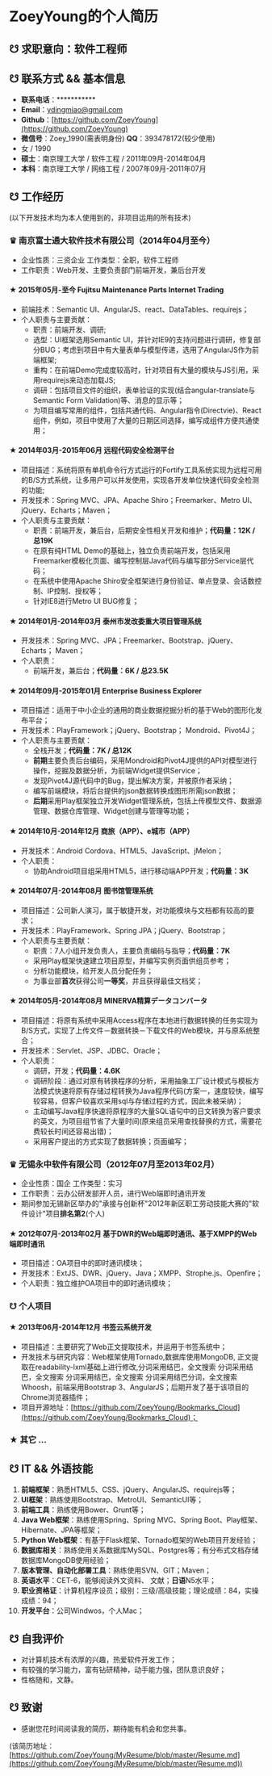 # ZoeyYoung的个人简历

## ☋ 求职意向：软件工程师

## ☋ 联系方式 && 基本信息

* **联系电话**：***********
* **Email**：ydingmiao@gmail.com
* **Github**：[https://github.com/ZoeyYoung](https://github.com/ZoeyYoung)
* **微信号**：Zoey_1990(需表明身份) **QQ**：393478172(较少使用)
* 女 / 1990
* **硕士**：南京理工大学 / 软件工程 / 2011年09月-2014年04月
* **本科**：南京理工大学 / 网络工程 / 2007年09月-2011年07月

## ☋ 工作经历

(以下开发技术均为本人使用到的，非项目运用的所有技术)

### ♛ **南京富士通大软件技术有限公司**（2014年04月至今）

* 企业性质：三资企业 工作类型：全职，软件工程师
* 工作职责：Web开发、主要负责部门前端开发，兼后台开发

#### ★ 2015年05月-至今 **Fujitsu Maintenance Parts Internet Trading**

* 前端技术：Semantic UI、AngularJS、react、DataTables、requirejs；
* 个人职责与主要贡献：
    - 职责：前端开发、调研;
    - 选型：UI框架选用Semantic UI，并针对IE9的支持问题进行调研，修复部分BUG；考虑到项目中有大量表单与模型传递，选用了AngularJS作为前端框架;
    - 重构：在前端Demo完成度较高时，针对项目有大量的模块与JS引用，采用requirejs来动态加载JS;
    - 调研：包括项目文件的组织，表单验证的实现(结合angular-translate与Semantic Form Validation)等、消息的显示等；
    - 为项目编写常用的组件，包括共通代码、Angular指令(Directvie)、React组件，例如，项目中使用了大量的日期区间选择，编写成组件方便共通使用；

#### ★ 2014年03月-2015年06月 **远程代码安全检测平台**

* 项目描述：系统将原有单机命令行方式运行的Fortify工具系统实现为远程可用的B/S方式系统，让多用户可以并发使用，实现各开发单位快速代码安全检测的功能;
* 开发技术：Spring MVC、JPA、Apache Shiro；Freemarker、Metro UI、jQuery、Echarts；Maven；
* 个人职责与主要贡献：
    - 职责：前端开发，兼后台，后期安全性相关开发和维护；**代码量：12K / 总19K**
    - 在原有纯HTML Demo的基础上，独立负责前端开发，包括采用Freemarker模板化页面、编写控制层Java代码与编写部分Service层代码；
    - 在系统中使用Apache Shiro安全框架进行身份验证、单点登录、会话数控制、IP控制、授权等；
    - 针对IE8进行Metro UI BUG修复；

#### ★ 2014年01月-2014年03月 **泰州市发改委重大项目管理系统**

* 开发技术：Spring MVC、JPA；Freemarker、Bootstrap、jQuery、Echarts； Maven；
* 个人职责：
    - 前端开发，兼后台；**代码量：6K / 总23.5K**

#### ★ 2014年09月-2015年01月 **Enterprise Business Explorer**

* 项目描述：适用于中小企业的通用的商业数据挖掘分析的基于Web的图形化发布平台；
* 开发技术：PlayFramework；jQuery、Bootstrap； Mondroid、Pivot4J；
* 个人职责与主要贡献：
    - 全栈开发；**代码量：7K / 总12K**
    - **前期**主要负责后台编码，采用Mondroid和Pivot4J提供的API对模型进行操作，挖掘及数据分析，为前端Widget提供Service；
    - 发现Pivot4J源代码中的Bug，提出解决方案，并被原作者采纳；
    - 编写前端模块，将后台提供的json数据转换成图形所需json数据；
    - **后期**采用Play框架独立开发Widget管理系统，包括上传模型文件、数据源管理、数据仓库管理、Widget创建与管理等功能；

#### ★ 2014年10月-2014年12月 **商旅（APP）、e城市（APP）**

* 开发技术：Android Cordova、HTML5、JavaScript、jMelon；
* 个人职责：
    - 协助Android项目组采用HTML5，进行移动端APP开发；**代码量：3K**

#### ★ 2014年07月-2014年08月 **图书馆管理系统**

* 项目描述：公司新人演习，属于敏捷开发，对功能模块与文档都有较高的要求；
* 开发技术：PlayFramework、Spring JPA；jQuery、Bootstrap；
* 个人职责与主要贡献：
    - 职责：7人小组开发负责人，主要负责编码与指导；**代码量：7K**
    - 采用Play框架快速建立项目原型，并编写实例页面供组员参考；
    - 分析功能模块，给开发人员分配任务；
    - 为事业部**首次**获得公司**一等奖**，并且获得最佳文档奖；

#### ★ 2014年05月-2014年08月 **MINERVA精算データコンバータ**

* 项目描述：将原有系统中采用Access程序在本地进行数据转换的任务实现为B/S方式，实现了上传文件－数据转换－下载文件的Web模块，并与原系统整合；
* 开发技术：Servlet、JSP、JDBC、Oracle；
* 个人职责：
    - 调研，开发；**代码量：4.6K**
    - 调研阶段：通过对原有转换程序的分析，采用抽象工厂设计模式与模板方法模式快速将原有存储过程转换为Java程序代码(方案一，速度较快，编写较容易，但客户较喜欢采用sql与存储过程的方式，因此未被采纳)；
    - 主动编写Java程序快速将原程序的大量SQL语句中的日文转换为客户要求的英文，为项目组节省了大量时间(原来组员采用查找替换的方式，需要花费较长时间还容易出错)；
    - 采用客户提出的方式实现了数据转换；页面编写；

### ♛ **无锡永中软件有限公司**（2012年07月至2013年02月）

* 企业性质：国企 工作类型：实习
* 工作职责：云办公研发部开人员，进行Web端即时通讯开发
* 期间参加无锡新区举办的"承接与创新杯"2012年新区职工劳动技能大赛的"软件设计"项目**排名第2**(个人)

#### ★ 2012年07月-2013年02月 **基于DWR的Web端即时通讯、基于XMPP的Web端即时通讯**

* 项目描述：OA项目中的即时通讯模块；
* 开发技术：ExtJS、DWR、jQuery、Java；XMPP、Strophe.js、Openfire；
* 个人职责：独立维护OA项目中的即时通讯模块；

### ☋ 个人项目

#### ★ 2013年06月-2014年12月 **书签云系统开发**

* 项目描述：主要研究了Web正文提取技术，并运用于书签系统中；
* 开发技术与研究内容：Web框架使用Tornado,数据库使用MongoDB, 正文提取在readability-lxml基础上进行修改,分词采用结巴，全文搜索 分词采用结巴，全文搜索 分词采用结巴，全文搜索 分词采用结巴分词，全文搜索Whoosh，前端采用Bootstrap 3、AngularJS；后期开发了基于该项目的Chrome浏览器插件；
* 项目开源地址：[https://github.com/ZoeyYoung/Bookmarks_Cloud](https://github.com/ZoeyYoung/Bookmarks_Cloud)；

### ★ 其它 ...

## ☋ IT && 外语技能

1. **前端框架**：熟悉HTML5、CSS、jQuery、AngularJS、requirejs等；
2. **UI框架**：熟练使用Bootstrap、MetroUI、SemanticUI等；
3. **前端工具**：熟练使用Bower、Grunt等；
4. **Java Web框架**：熟练使用Spring、Spring MVC、Spring Boot、Play框架、Hibernate、JPA等框架；
5. **Python Web框架**：有基于Flask框架、Tornado框架的Web项目开发经验；
6. **数据库相关**：熟练使用关系数据库MySQL、Postgres等；有分布式文档存储数据库MongoDB使用经验；
7. **版本管理、自动化部署工具**：熟练使用SVN、GIT；Maven；
8. **英语水平**：CET-6，能够阅读外文资料、 文献；**日语**N5水平；
9. **职业资格证**：计算机程序设员；级别：三级/高级技能；理论成绩：84，实操成绩：94；
10. **开发平台**：公司Windwos，个人Mac；

## ☋ 自我评价

* 对计算机技术有浓厚的兴趣，热爱软件开发工作；
* 有较强的学习能力，富有钻研精神，动手能力强，团队意识良好；
* 性格随和，文静。

## ☋ 致谢

* 感谢您花时间阅读我的简历，期待能有机会和您共事。

(该简历地址：[https://github.com/ZoeyYoung/MyResume/blob/master/Resume.md](https://github.com/ZoeyYoung/MyResume/blob/master/Resume.md))
